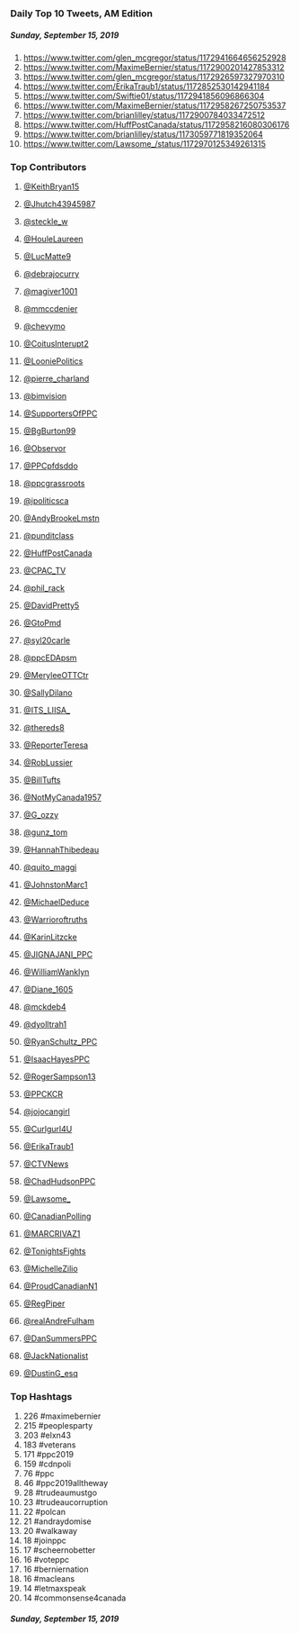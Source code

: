 ### Daily Top 10 Tweets, AM Edition
##### Sunday, September 15, 2019
 1) https://www.twitter.com/glen_mcgregor/status/1172941664656252928
 2) https://www.twitter.com/MaximeBernier/status/1172900201427853312
 3) https://www.twitter.com/glen_mcgregor/status/1172926597327970310
 4) https://www.twitter.com/ErikaTraub1/status/1172852530142941184
 5) https://www.twitter.com/Swiftie01/status/1172941856096866304
 6) https://www.twitter.com/MaximeBernier/status/1172958267250753537
 7) https://www.twitter.com/brianlilley/status/1172900784033472512
 8) https://www.twitter.com/HuffPostCanada/status/1172958216080306176
 9) https://www.twitter.com/brianlilley/status/1173059771819352064
10) https://www.twitter.com/Lawsome_/status/1172970125349261315

### Top Contributors
  1) [@KeithBryan15](https://www.twitter.com/KeithBryan15)
  2) [@Jhutch43945987](https://www.twitter.com/Jhutch43945987)
  3) [@steckle_w](https://www.twitter.com/steckle_w)
  4) [@HouleLaureen](https://www.twitter.com/HouleLaureen)
  5) [@LucMatte9](https://www.twitter.com/LucMatte9)
  6) [@debrajocurry](https://www.twitter.com/debrajocurry)
  7) [@magiver1001](https://www.twitter.com/magiver1001)
  8) [@mmccdenier](https://www.twitter.com/mmccdenier)
  9) [@chevymo](https://www.twitter.com/chevymo)
 10) [@CoitusInterupt2](https://www.twitter.com/CoitusInterupt2)

 11) [@LooniePolitics](https://www.twitter.com/LooniePolitics)
 12) [@pierre_charland](https://www.twitter.com/pierre_charland)
 13) [@bimvision](https://www.twitter.com/bimvision)
 14) [@SupportersOfPPC](https://www.twitter.com/SupportersOfPPC)
 15) [@BgBurton99](https://www.twitter.com/BgBurton99)
 16) [@Observor](https://www.twitter.com/Observor)
 17) [@PPCpfdsddo](https://www.twitter.com/PPCpfdsddo)
 18) [@ppcgrassroots](https://www.twitter.com/ppcgrassroots)
 19) [@ipoliticsca](https://www.twitter.com/ipoliticsca)
 20) [@AndyBrookeLmstn](https://www.twitter.com/AndyBrookeLmstn)

 21) [@punditclass](https://www.twitter.com/punditclass)
 22) [@HuffPostCanada](https://www.twitter.com/HuffPostCanada)
 23) [@CPAC_TV](https://www.twitter.com/CPAC_TV)
 24) [@phil_rack](https://www.twitter.com/phil_rack)
 25) [@DavidPretty5](https://www.twitter.com/DavidPretty5)
 26) [@GtoPmd](https://www.twitter.com/GtoPmd)
 27) [@syl20carle](https://www.twitter.com/syl20carle)
 28) [@ppcEDApsm](https://www.twitter.com/ppcEDApsm)
 29) [@MeryleeOTTCtr](https://www.twitter.com/MeryleeOTTCtr)
 30) [@SallyDilano](https://www.twitter.com/SallyDilano)

 31) [@ITS_LIISA_](https://www.twitter.com/ITS_LIISA_)
 32) [@thereds8](https://www.twitter.com/thereds8)
 33) [@ReporterTeresa](https://www.twitter.com/ReporterTeresa)
 34) [@RobLussier](https://www.twitter.com/RobLussier)
 35) [@BillTufts](https://www.twitter.com/BillTufts)
 36) [@NotMyCanada1957](https://www.twitter.com/NotMyCanada1957)
 37) [@G_ozzy](https://www.twitter.com/G_ozzy)
 38) [@gunz_tom](https://www.twitter.com/gunz_tom)
 39) [@HannahThibedeau](https://www.twitter.com/HannahThibedeau)
 40) [@quito_maggi](https://www.twitter.com/quito_maggi)

 41) [@JohnstonMarc1](https://www.twitter.com/JohnstonMarc1)
 42) [@MichaelDeduce](https://www.twitter.com/MichaelDeduce)
 43) [@Warrioroftruths](https://www.twitter.com/Warrioroftruths)
 44) [@KarinLitzcke](https://www.twitter.com/KarinLitzcke)
 45) [@JIGNAJANI_PPC](https://www.twitter.com/JIGNAJANI_PPC)
 46) [@WilliamWanklyn](https://www.twitter.com/WilliamWanklyn)
 47) [@Diane_1605](https://www.twitter.com/Diane_1605)
 48) [@mckdeb4](https://www.twitter.com/mckdeb4)
 49) [@dyolltrah1](https://www.twitter.com/dyolltrah1)
 50) [@RyanSchultz_PPC](https://www.twitter.com/RyanSchultz_PPC)

 51) [@IsaacHayesPPC](https://www.twitter.com/IsaacHayesPPC)
 52) [@RogerSampson13](https://www.twitter.com/RogerSampson13)
 53) [@PPCKCR](https://www.twitter.com/PPCKCR)
 54) [@jojocangirl](https://www.twitter.com/jojocangirl)
 55) [@Curlgurl4U](https://www.twitter.com/Curlgurl4U)
 56) [@ErikaTraub1](https://www.twitter.com/ErikaTraub1)
 57) [@CTVNews](https://www.twitter.com/CTVNews)
 58) [@ChadHudsonPPC](https://www.twitter.com/ChadHudsonPPC)
 59) [@Lawsome_](https://www.twitter.com/Lawsome_)
 60) [@CanadianPolling](https://www.twitter.com/CanadianPolling)

 61) [@MARCRIVAZ1](https://www.twitter.com/MARCRIVAZ1)
 62) [@TonightsFights](https://www.twitter.com/TonightsFights)
 63) [@MichelleZilio](https://www.twitter.com/MichelleZilio)
 64) [@ProudCanadianN1](https://www.twitter.com/ProudCanadianN1)
 65) [@RegPiper](https://www.twitter.com/RegPiper)
 66) [@realAndreFulham](https://www.twitter.com/realAndreFulham)
 67) [@DanSummersPPC](https://www.twitter.com/DanSummersPPC)
 68) [@JackNationalist](https://www.twitter.com/JackNationalist)
 69) [@DustinG_esq](https://www.twitter.com/DustinG_esq)


### Top Hashtags

  1) 226 #maximebernier
  2) 215 #peoplesparty
  3) 203 #elxn43
  4) 183 #veterans
  5) 171 #ppc2019
  6) 159 #cdnpoli
  7)  76 #ppc
  8)  46 #ppc2019alltheway
  9)  28 #trudeaumustgo
 10)  23 #trudeaucorruption
 11)  22 #polcan
 12)  21 #andraydomise
 13)  20 #walkaway
 14)  18 #joinppc
 15)  17 #scheernobetter
 16)  16 #voteppc
 17)  16 #berniernation
 18)  16 #macleans
 19)  14 #letmaxspeak
 20)  14 #commonsense4canada

##### Sunday, September 15, 2019

